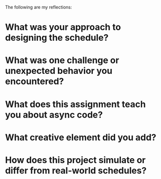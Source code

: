 The following are my reflections:

# What was your approach to designing the schedule?

# What was one challenge or unexpected behavior you encountered?

# What does this assignment teach you about async code?

# What creative element did you add?

# How does this project simulate or differ from real-world schedules?
